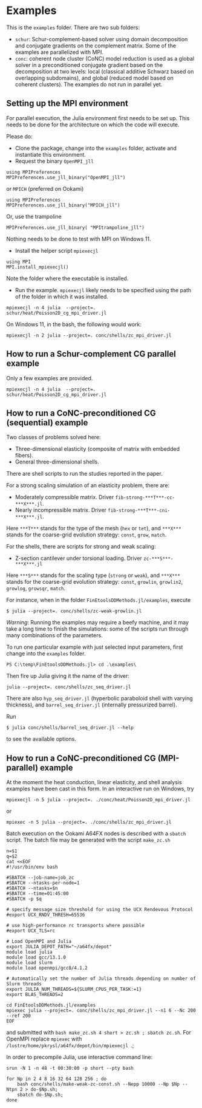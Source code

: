 # Examples

This is the `examples` folder.
There are two sub folders: 
- `schur`: Schur-complement-based solver using domain decomposition and
conjugate gradients on the complement matrix. Some of the examples are
parallelized with MPI.
- `conc`: coherent node cluster (CoNC) model reduction is used as a global
solver in a preconditioned conjugate gradient based on the decomposition at two
levels: local (classical additive Schwarz based on overlapping subdomains), and
global (reduced model based on coherent clusters). The examples do not run in
parallel yet.

## Setting up the MPI environment

For parallel execution, the Julia environment first needs to be set up. This
needs to be done for the architecture on which the code will execute.

Please do:

- Clone the package, change into the `examples` folder, activate and instantiate
  this environment.
- Request the binary `OpenMPI_jll`
```
using MPIPreferences
MPIPreferences.use_jll_binary("OpenMPI_jll")
```
or `MPICH` (preferred on Ookami)
```
using MPIPreferences
MPIPreferences.use_jll_binary("MPICH_jll")
```
Or, use the trampoline
```
MPIPreferences.use_jll_binary( "MPItrampoline_jll")
```
Nothing needs to be done to test with MPI on Windows 11.
- Install the helper script `mpiexecjl`
```
using MPI
MPI.install_mpiexecjl()
```
Note the folder where the executable is installed.
- Run the example. `mpiexecjl` likely needs to be specified using the path of the folder in which it was installed.
```
mpiexecjl -n 4 julia  --project=. schur/heat/Poisson2D_cg_mpi_driver.jl
```

On Windows 11, in the bash, the following would work:
```
mpiexecjl -n 2 julia --project=. conc/shells/zc_mpi_driver.jl 
```


## How to run a Schur-complement CG parallel example

Only a few examples are provided.
```
mpiexecjl -n 4 julia  --project=. schur/heat/Poisson2D_cg_mpi_driver.jl
```



## How to run a CoNC-preconditioned CG (sequential) example

Two classes of problems solved here:
- Three-dimensional elasticity (composite of matrix with embedded fibers).
- General three-dimensional shells.

There are shell scripts to run the studies reported in the paper.

For a strong scaling simulation of an elasticity problem, there are:
- Moderately compressible matrix. Driver `fib-strong-***T***-cc-***X***.jl`.
- Nearly incompressible matrix. Driver `fib-strong-***T***-cni-***X***.jl`.


Here `***T***` stands for the type of the mesh (`hex` or `tet`), and `***X***`
stands for the coarse-grid evolution strategy: `const`, `grow`, `match`.

For the shells, there are scripts for strong and weak scaling:

- Z-section cantilever under torsional loading. Driver `zc-***S***-***X***.jl`



Here `***S***` stands for the scaling type (`strong` or `weak`), 
and `***X***`
stands for the coarse-grid evolution strategy: `const`, `growlin`, `growlin2`, `growlog`, `growsqr`, `match`.


For instance, when in the folder `FinEtoolsDDMethods.jl/examples`, execute
```
$ julia --project=. conc/shells/zc-weak-growlin.jl
```

*Warning*: Running the examples may require a beefy machine,
and it may take a long time to finish the simulations: some of the scripts run through many
combinations of the parameters.

To run one particular example with just selected input parameters, first change into the `examples` folder.
```
PS C:\temp\FinEtoolsDDMethods.jl> cd .\examples\
```
Then fire up Julia giving it the name of the driver:
```
julia --project=. conc/shells/zc_seq_driver.jl
```
There are also `hyp_seq_driver.jl` (hyperbolic paraboloid shell with varying thickness), and
`barrel_seq_driver.jl` (internally pressurized barrel).

Run
```
$ julia conc/shells/barrel_seq_driver.jl --help
```
to see the available options.

## How to run a CoNC-preconditioned CG (MPI-parallel) example

At the moment  the heat conduction, linear elasticity,  and shell analysis examples have been cast in this form. In an interactive run on Windows, try
```
mpiexecjl -n 5 julia --project=. ./conc/heat/Poisson2D_mpi_driver.jl
```
or
```
mpiexec -n 5 julia --project=. ./conc/shells/zc_mpi_driver.jl
```

Batch execution on the Ookami A64FX nodes is described with a `sbatch` script.
The batch file may be generated with the script `make_zc.sh`
```
n=$1
q=$2
cat <<EOF
#!/usr/bin/env bash

#SBATCH --job-name=job_zc
#SBATCH --ntasks-per-node=1
#SBATCH --ntasks=$n
#SBATCH --time=01:45:00
#SBATCH -p $q

# specify message size threshold for using the UCX Rendevous Protocol
#export UCX_RNDV_THRESH=65536

# use high-performance rc transports where possible
#export UCX_TLS=rc

# Load OpenMPI and Julia
export JULIA_DEPOT_PATH="~/a64fx/depot"
module load julia
module load gcc/13.1.0
module load slurm
module load openmpi/gcc8/4.1.2

# Automatically set the number of Julia threads depending on number of Slurm threads
export JULIA_NUM_THREADS=${SLURM_CPUS_PER_TASK:=1}
export BLAS_THREADS=2

cd FinEtoolsDDMethods.jl/examples
mpiexec julia --project=. conc/shells/zc_mpi_driver.jl --n1 6 --Nc 200 --ref 200
EOF

```
and submitted with `bash make_zc.sh 4 short > zc.sh ; sbatch zc.sh`. For OpenMPI replace `mpiexec` with `/lustre/home/pkrysl/a64fx/depot/bin/mpiexecjl `.;

In order to precompile Julia, use interactive command line:
```
srun -N 1 -n 48 -t 00:30:00 -p short --pty bash
```

```
for Np in 2 4 8 16 32 64 128 256 ; do 
    bash conc/shells/make-weak-zc-const.sh --Nepp 10000 --Np $Np --Ntpn 2 > do-$Np.sh; 
    sbatch do-$Np.sh; 
done
```